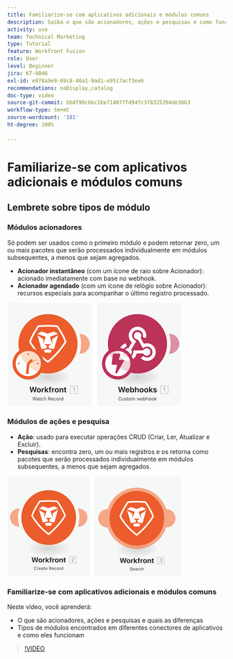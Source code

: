 ```yaml
---
title: Familiarize-se com aplicativos adicionais e módulos comuns
description: Saiba o que são acionadores, ações e pesquisas e como funcionam os tipos de módulos encontrados em diferentes conectores de aplicativos no  [!DNL Adobe Workfront Fusion].
activity: use
team: Technical Marketing
type: Tutorial
feature: Workfront Fusion
role: User
level: Beginner
jira: KT-9046
exl-id: e078a9e9-69c8-40a1-9ad1-e9517acf3ee6
recommendations: noDisplay,catalog
doc-type: video
source-git-commit: bbdf99c6bc1be714077fd94fc3f8325394de36b3
workflow-type: tm+mt
source-wordcount: '181'
ht-degree: 100%

---
```


# Familiarize-se com aplicativos adicionais e módulos comuns

## Lembrete sobre tipos de módulo

### Módulos acionadores

Só podem ser usados como o primeiro módulo e podem retornar zero, um ou mais pacotes que serão processados individualmente em módulos subsequentes, a menos que sejam agregados.

* **Acionador instantâneo** (com um ícone de raio sobre Acionador): acionado imediatamente com base no webhook.
* **Acionador agendado** (com um ícone de relógio sobre Acionador): recursos especiais para acompanhar o último registro processado.

![Uma imagem dos módulos acionadores](assets/beyond-basic-modules-1.png)

### Módulos de ações e pesquisa

* **Ação**: usado para executar operações CRUD (Criar, Ler, Atualizar e Excluir).
* **Pesquisas**: encontra zero, um ou mais registros e os retorna como pacotes que serão processados individualmente em módulos subsequentes, a menos que sejam agregados.

![Uma imagem dos módulos de ação e pesquisa](assets/beyond-basic-modules-2.png)

### Familiarize-se com aplicativos adicionais e módulos comuns

Neste vídeo, você aprenderá:

* O que são acionadores, ações e pesquisas e quais as diferenças
* Tipos de módulos encontrados em diferentes conectores de aplicativos e como eles funcionam

>[!VIDEO](https://video.tv.adobe.com/v/335287/?quality=12&learn=on&enablevpops=1)
